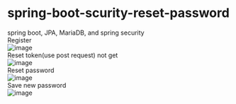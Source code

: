 # spring-boot-scurity-reset-password
spring boot, JPA, MariaDB, and spring security
<br>
Register
<br>
![image](https://user-images.githubusercontent.com/36573782/189472814-3c0138a3-a97d-492f-8b71-8137fd8aac3c.png)
<br>
Reset token(use post request) not get
<br>
![image](https://user-images.githubusercontent.com/36573782/189472768-9b2881bc-f6cd-43a9-bdfa-4ee28c0f773e.png)
<br>
Reset password
<br>
![image](https://user-images.githubusercontent.com/36573782/189472725-ea60f6d8-8636-4895-b5ad-766e3097c007.png)
<br>
Save new password
<br>
![image](https://user-images.githubusercontent.com/36573782/189472695-91f4ba67-0cdb-463c-9abe-09da115cfd5c.png)

